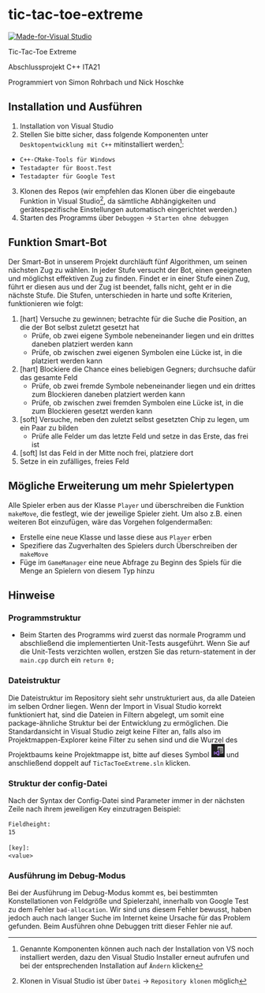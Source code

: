 # tic-tac-toe-extreme
[![Made-for-Visual Studio](https://img.shields.io/badge/Made%20for-Visual%20Studio-blue.svg)](https://visualstudio.microsoft.com/de/downloads/)

Tic-Tac-Toe Extreme

Abschlussprojekt C++ ITA21

Programmiert von Simon Rohrbach und Nick Hoschke
## Installation und Ausführen
1. Installation von Visual Studio
2. Stellen Sie bitte sicher, dass folgende Komponenten unter `Desktopentwicklung mit C++` mitinstalliert werden[^1]:
- `C++-CMake-Tools für Windows`
- `Testadapter für Boost.Test`
- `Testadapter für Google Test`
3. Klonen des Repos (wir empfehlen das Klonen über die eingebaute Funktion in Visual Studio[^2], da sämtliche Abhängigkeiten und gerätespezifische Einstellungen automatisch eingerichtet werden.)
4. Starten des Programms über `Debuggen` -> `Starten ohne debuggen`

[^1]: Genannte Komponenten können auch nach der Installation von VS noch installiert werden, dazu den Visual Studio Installer erneut aufrufen und bei der entsprechenden Installation auf `Ändern` klicken

[^2]: Klonen in Visual Studio ist über `Datei` -> `Repository klonen` möglich

## Funktion Smart-Bot
Der Smart-Bot in unserem Projekt durchläuft fünf Algorithmen, um seinen nächsten Zug zu wählen. In jeder Stufe versucht der Bot, einen geeigneten und möglichst effektiven Zug zu finden. Findet er in einer Stufe einen Zug, führt er diesen aus und der Zug ist beendet, falls nicht, geht er in die nächste Stufe.
Die Stufen, unterschieden in harte und softe Kriterien, funktionieren wie folgt:
1. [hart] Versuche zu gewinnen; betrachte für die Suche die Position, an die der Bot selbst zuletzt gesetzt hat
    * Prüfe, ob zwei eigene Symbole nebeneinander liegen und ein drittes daneben platziert werden kann
    * Prüfe, ob zwischen zwei eigenen Symbolen eine Lücke ist, in die platziert werden kann
2. [hart] Blockiere die Chance eines beliebigen Gegners; durchsuche dafür das gesamte Feld
    * Prüfe, ob zwei fremde Symbole nebeneinander liegen und ein drittes zum Blockieren daneben platziert werden kann
    * Prüfe, ob zwischen zwei fremden Symbolen eine Lücke ist, in die zum Blockieren gesetzt werden kann
3. [soft] Versuche, neben den zuletzt selbst gesetzten Chip zu legen, um ein Paar zu bilden
    * Prüfe alle Felder um das letzte Feld und setze in das Erste, das frei ist
4. [soft] Ist das Feld in der Mitte noch frei, platziere dort
5. Setze in ein zufälliges, freies Feld

## Mögliche Erweiterung um mehr Spielertypen
Alle Spieler erben aus der Klasse `Player` und überschreiben die Funktion `makeMove`, die festlegt, wie der jeweilige Spieler zieht.
Um also z.B. einen weiteren Bot einzufügen, wäre das Vorgehen folgendermaßen:
* Erstelle eine neue Klasse und lasse diese aus `Player` erben
* Spezifiere das Zugverhalten des Spielers durch Überschreiben der `makeMove`
* Füge im `GameManager` eine neue Abfrage zu Beginn des Spiels für die Menge an Spielern von diesem Typ hinzu


## Hinweise
### Programmstruktur
- Beim Starten des Programms wird zuerst das normale Programm und abschließend die implementierten Unit-Tests ausgeführt. Wenn Sie auf die Unit-Tests verzichten wollen, erstzen Sie das return-statement in der `main.cpp` durch ein `return 0;`

### Dateistruktur
Die Dateistruktur im Repository sieht sehr unstrukturiert aus, da alle Dateien im selben Ordner liegen. Wenn der Import in Visual Studio korrekt funktioniert hat, sind die Dateien in Filtern abgelegt, um somit eine package-ähnliche Struktur bei der Entwicklung zu ermöglichen.
Die Standardansicht in Visual Studio zeigt keine Filter an, falls also im Projektmappen-Explorer keine Filter zu sehen sind und die Wurzel des Projektbaums keine Projektmappe ist, bitte auf dieses Symbol ![icon](https://github.com/zerklickt/tic-tac-toe-extreme/blob/cdbbd8ca0f4b65576ed6afe9b9034ab9edcf632d/readme-resources/switch-view-icon.png?raw=true) und anschließend doppelt auf `TicTacToeExtreme.sln` klicken.

### Struktur der config-Datei
Nach der Syntax der Config-Datei sind Parameter immer in der nächsten Zeile nach ihrem jeweiligen Key einzutragen
Beispiel:
```
Fieldheight:
15

[key]:
<value>
```

### Ausführung im Debug-Modus
Bei der Ausführung im Debug-Modus kommt es, bei bestimmten Konstellationen von Feldgröße und Spielerzahl, innerhalb von Google Test zu dem Fehler `bad-allocation`.
Wir sind uns diesem Fehler bewusst, haben jedoch auch nach langer Suche im Internet keine Ursache für das Problem gefunden. Beim Ausführen ohne Debuggen tritt dieser Fehler nie auf.
